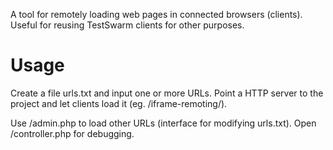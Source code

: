 A tool for remotely loading web pages in connected browsers (clients). Useful for reusing TestSwarm clients for other purposes.

Usage
=====

Create a file urls.txt and input one or more URLs. Point a HTTP server to the project and let clients load it (eg. /iframe-remoting/).

Use /admin.php to load other URLs (interface for modifying urls.txt). Open /controller.php for debugging.  